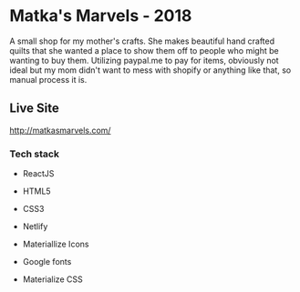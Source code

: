 # Matka's Marvels - 2018
A small shop for my mother's crafts. She makes beautiful hand crafted quilts that she wanted a place to show them off to people who might be wanting to buy them. 
Utilizing paypal.me to pay for items, obviously not ideal but my mom didn't want to mess with shopify or anything like that, so manual process it is. 

## Live Site
http://matkasmarvels.com/

### Tech stack
- ReactJS

- HTML5

- CSS3

- Netlify

- Materiallize Icons

- Google fonts

- Materialize CSS
